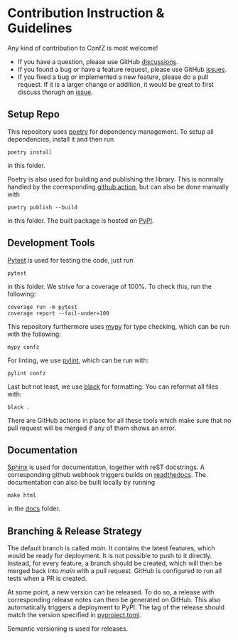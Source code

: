 # Contribution Instruction & Guidelines

Any kind of contribution to ConfZ is most welcome!

- If you have a question, please use GitHub
  [discussions](https://github.com/Zuehlke/ConfZ/discussions).
- If you found a bug or have a feature request, please use GitHub
  [issues](https://github.com/Zuehlke/ConfZ/issues).
- If you fixed a bug or implemented a new feature, please do a pull request. If it
  is a larger change or addition, it would be great to first discuss thorugh an
  [issue](https://github.com/Zuehlke/ConfZ/issues).

## Setup Repo

This repository uses [poetry](https://python-poetry.org/) for dependency management.
To setup all dependencies, install it and then run

```
poetry install
```

in this folder.

Poetry is also used for building and publishing the library.
This is normally handled by the corresponding
[github action](github/workflows/publish.yml), but can also be done manually with

```
poetry publish --build
```

in this folder. The built package is hosted on [PyPI](https://pypi.org/project/confz/).

## Development Tools

[Pytest](https://pytest.org) is used for testing the code, just run

```
pytest
```

in this folder. We strive for a coverage of 100%. To check this, run the following:

```
coverage run -m pytest
coverage report --fail-under=100
```

This repository furthermore uses [mypy](https://mypy.readthedocs.io/en/stable/) for 
type checking, which can be run with the following:

```
mypy confz
```

For linting, we use [pylint](https://pylint.org/), which can be run with:

```
pylint confz
```

Last but not least, we use [black](https://black.readthedocs.io/en/stable/) for 
formatting. You can reformat all files with:

```
black .
```

There are GitHub actions in place for all these tools which make sure that no pull 
request will be merged if any of them shows an error.

## Documentation

[Sphinx](https://sphinx-doc.org/) is used for documentation, together with reST 
docstrings. A corresponding github webhook triggers builds on
[readthedocs](https://readthedocs.org/). The documentation can also be built locally 
by running 

```
make html
```

in the [docs](docs) folder.

## Branching & Release Strategy

The default branch is called _main_. It contains the latest features, which would be 
ready for deployment. It is not possible to push to it directly. Instead, for every 
feature, a branch should be created, which will then be merged back into _main_ with 
a pull request. GitHub is configured to run all tests when a PR is created.

At some point, a new version can be released.
To do so, a release with corresponding release notes can then be generated on GitHub.
This also automatically triggers a deployment to PyPI. The tag of the release should 
match the version specified in [pyproject.toml](pyproject.toml).

Semantic versioning is used for releases.

